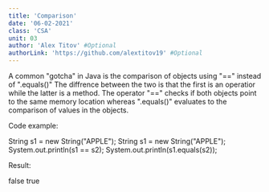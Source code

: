 ```yaml
---
title: 'Comparison'
date: '06-02-2021'
class: 'CSA'
unit: 03
author: 'Alex Titov' #Optional
authorLink: 'https://github.com/alextitov19' #Optional 
---
```


A common "gotcha" in Java is the comparison of objects using "==" instead of ".equals()" The diffrence between the two is that the first is an operatior
while the latter is a method. The operator "==" checks if both objects point to the same memory location whereas ".equals()" evaluates to the comparison of values 
in the objects. 

Code example:

String s1 = new String("APPLE");
String s1 = new String("APPLE");
System.out.println(s1 == s2);
System.out.println(s1.equals(s2));

Result:

false
true
